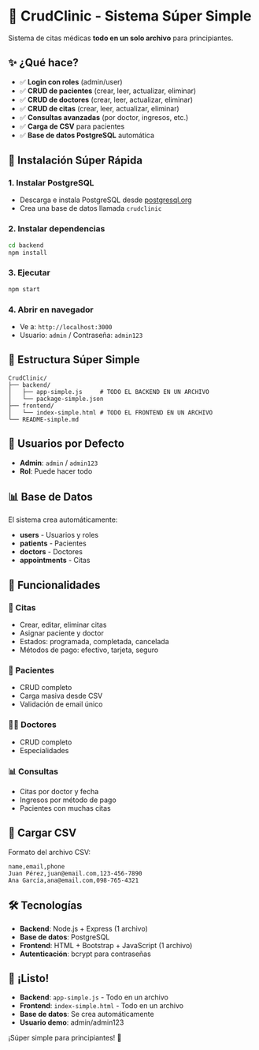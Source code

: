 # 🏥 CrudClinic - Sistema Súper Simple

Sistema de citas médicas **todo en un solo archivo** para principiantes.

## ✨ ¿Qué hace?

- ✅ **Login con roles** (admin/user)
- ✅ **CRUD de pacientes** (crear, leer, actualizar, eliminar)
- ✅ **CRUD de doctores** (crear, leer, actualizar, eliminar)
- ✅ **CRUD de citas** (crear, leer, actualizar, eliminar)
- ✅ **Consultas avanzadas** (por doctor, ingresos, etc.)
- ✅ **Carga de CSV** para pacientes
- ✅ **Base de datos PostgreSQL** automática

## 🚀 Instalación Súper Rápida

### 1. Instalar PostgreSQL

- Descarga e instala PostgreSQL desde [postgresql.org](https://postgresql.org)
- Crea una base de datos llamada `crudclinic`

### 2. Instalar dependencias

```bash
cd backend
npm install
```

### 3. Ejecutar

```bash
npm start
```

### 4. Abrir en navegador

- Ve a: `http://localhost:3000`
- Usuario: `admin` / Contraseña: `admin123`

## 📁 Estructura Súper Simple

```
CrudClinic/
├── backend/
│   ├── app-simple.js     # TODO EL BACKEND EN UN ARCHIVO
│   └── package-simple.json
├── frontend/
│   └── index-simple.html # TODO EL FRONTEND EN UN ARCHIVO
└── README-simple.md
```

## 🔐 Usuarios por Defecto

- **Admin**: `admin` / `admin123`
- **Rol**: Puede hacer todo

## 📊 Base de Datos

El sistema crea automáticamente:

- **users** - Usuarios y roles
- **patients** - Pacientes
- **doctors** - Doctores
- **appointments** - Citas

## 🎯 Funcionalidades

### 📅 Citas

- Crear, editar, eliminar citas
- Asignar paciente y doctor
- Estados: programada, completada, cancelada
- Métodos de pago: efectivo, tarjeta, seguro

### 👥 Pacientes

- CRUD completo
- Carga masiva desde CSV
- Validación de email único

### 👨‍⚕️ Doctores

- CRUD completo
- Especialidades

### 📊 Consultas

- Citas por doctor y fecha
- Ingresos por método de pago
- Pacientes con muchas citas

## 📁 Cargar CSV

Formato del archivo CSV:

```csv
name,email,phone
Juan Pérez,juan@email.com,123-456-7890
Ana García,ana@email.com,098-765-4321
```

## 🛠️ Tecnologías

- **Backend**: Node.js + Express (1 archivo)
- **Base de datos**: PostgreSQL
- **Frontend**: HTML + Bootstrap + JavaScript (1 archivo)
- **Autenticación**: bcrypt para contraseñas

## 🎉 ¡Listo!

- **Backend**: `app-simple.js` - Todo en un archivo
- **Frontend**: `index-simple.html` - Todo en un archivo
- **Base de datos**: Se crea automáticamente
- **Usuario demo**: admin/admin123

¡Súper simple para principiantes! 🚀
